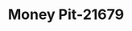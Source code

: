 ---
f_zip-code: 86442
f_state-code: AZ
title: Money Pit-21679
f_phone: 928-763-1313
f_city-only: Bullhead City
f_address: 1660 East Lakeside Drive Bullhead City
f_location-unique-id: '21679'
slug: money-pit-21679
updated-on: '2024-05-30T13:46:58.046Z'
created-on: '2024-05-30T13:36:59.803Z'
published-on: '2024-05-30T13:54:32.469Z'
f_city-state: cms/city/bullhead-city-az.md
f_company: cms/company/money-pit.md
f_state: cms/state/arizona.md
layout: '[payday-loan].html'
tags: payday-loan
---